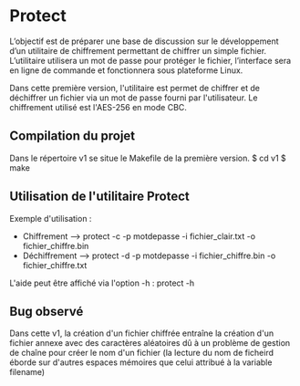 # Protect

L’objectif est de préparer une base de discussion sur le développement d’un utilitaire de
chiffrement permettant de chiffrer un simple fichier. L’utilitaire utilisera un mot de passe pour protéger le fichier, l’interface sera en ligne de commande et fonctionnera sous plateforme Linux.

Dans cette première version, l'utilitaire est permet de chiffrer et de déchiffrer un fichier via un mot de passe fourni par l'utilisateur.
Le chiffrement utilisé est l'AES-256 en mode CBC.

## Compilation du projet

Dans le répertoire v1 se situe le Makefile de la première version.
$ cd v1
$ make

## Utilisation de l'utilitaire Protect

Exemple d'utilisation :
- Chiffrement   --> protect -c -p motdepasse -i fichier_clair.txt -o fichier_chiffre.bin
- Déchiffrement --> protect -d -p motdepasse -i fichier_chiffre.bin -o fichier_chiffre.txt

L'aide peut être affiché via l'option -h : protect -h


## Bug observé

Dans cette v1, la création d'un fichier chiffrée entraîne la création d'un fichier annexe avec des caractères aléatoires dû à un problème de gestion de chaîne pour créer le nom d'un fichier (la lecture du nom de ficheird éborde sur d'autres espaces mémoires que celui attribué à la variable filename)
